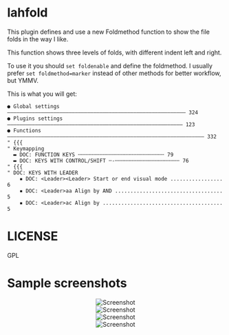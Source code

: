 lahfold
=======

This plugin defines and use a new Foldmethod function to show the file folds in
the way I like.

This function shows three levels of folds, with different indent left and right.

To use it you should `set foldenable` and define the foldmethod. I usually
prefer `set foldmethod=marker` instead of other methods for better workflow,
but YMMV.

This is what you will get:

```
● Global settings ―――――――――――――――――――――――――――――――――――――――――――――――――――――――――― 324
● Plugins settings ――――――――――――――――――――――――――――――――――――――――――――――――――――――――― 123
● Functions ―――――――――――――――――――――――――――――――――――――――――――――――――――――――――――――――― 332
" {{{
" Keymapping
  ▬ DOC: FUNCTION KEYS ╌╌╌╌╌╌╌╌╌╌╌╌╌╌╌╌╌╌╌╌╌╌╌╌╌╌╌╌ 79
  ▬ DOC: KEYS WITH CONTROL/SHIFT ╌-╌╌╌╌╌╌╌╌╌╌╌╌╌╌╌╌╌╌╌╌╌ 76
" {{{
" DOC: KEYS WITH LEADER
    ▪ DOC: <Leader><Leader> Start or end visual mode ................. 6
    ▪ DOC: <Leader>aa Align by AND ................................... 5
    ▪ DOC: <Leader>ac Align by ....................................... 5
```
      

LICENSE
=======

GPL


Sample screenshots
==================

<div align="center">
<img alt="Screenshot" src="https://raw.github.com/alfabeto1/lahfold/master/img/screenshot1.jpg"/>
<br>
<img alt="Screenshot" src="https://raw.github.com/alfabeto1/lahfold/master/img/screenshot2.jpg"/>
<br>
<img alt="Screenshot" src="https://raw.github.com/alfabeto1/lahfold/master/img/screenshot3.jpg"/>
<br>
<img alt="Screenshot" src="https://raw.github.com/alfabeto1/lahfold/master/img/screenshot4.jpg"/>
<br>
</div>

